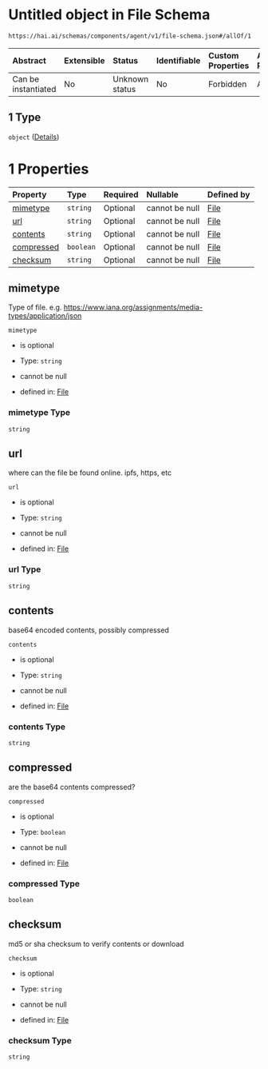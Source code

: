 # Untitled object in File Schema

```txt
https://hai.ai/schemas/components/agent/v1/file-schema.json#/allOf/1
```



| Abstract            | Extensible | Status         | Identifiable | Custom Properties | Additional Properties | Access Restrictions | Defined In                                                                                        |
| :------------------ | :--------- | :------------- | :----------- | :---------------- | :-------------------- | :------------------ | :------------------------------------------------------------------------------------------------ |
| Can be instantiated | No         | Unknown status | No           | Forbidden         | Allowed               | none                | [files.schema.json\*](../../schemas/components/files/v1/files.schema.json "open original schema") |

## 1 Type

`object` ([Details](files-allof-1.md))

# 1 Properties

| Property                  | Type      | Required | Nullable       | Defined by                                                                                                                                  |
| :------------------------ | :-------- | :------- | :------------- | :------------------------------------------------------------------------------------------------------------------------------------------ |
| [mimetype](#mimetype)     | `string`  | Optional | cannot be null | [File](files-allof-1-properties-mimetype.md "https://hai.ai/schemas/components/agent/v1/file-schema.json#/allOf/1/properties/mimetype")     |
| [url](#url)               | `string`  | Optional | cannot be null | [File](files-allof-1-properties-url.md "https://hai.ai/schemas/components/agent/v1/file-schema.json#/allOf/1/properties/url")               |
| [contents](#contents)     | `string`  | Optional | cannot be null | [File](files-allof-1-properties-contents.md "https://hai.ai/schemas/components/agent/v1/file-schema.json#/allOf/1/properties/contents")     |
| [compressed](#compressed) | `boolean` | Optional | cannot be null | [File](files-allof-1-properties-compressed.md "https://hai.ai/schemas/components/agent/v1/file-schema.json#/allOf/1/properties/compressed") |
| [checksum](#checksum)     | `string`  | Optional | cannot be null | [File](files-allof-1-properties-checksum.md "https://hai.ai/schemas/components/agent/v1/file-schema.json#/allOf/1/properties/checksum")     |

## mimetype

Type of file. e.g. <https://www.iana.org/assignments/media-types/application/json>

`mimetype`

*   is optional

*   Type: `string`

*   cannot be null

*   defined in: [File](files-allof-1-properties-mimetype.md "https://hai.ai/schemas/components/agent/v1/file-schema.json#/allOf/1/properties/mimetype")

### mimetype Type

`string`

## url

where can the file be found online. ipfs, https, etc

`url`

*   is optional

*   Type: `string`

*   cannot be null

*   defined in: [File](files-allof-1-properties-url.md "https://hai.ai/schemas/components/agent/v1/file-schema.json#/allOf/1/properties/url")

### url Type

`string`

## contents

base64 encoded contents, possibly compressed

`contents`

*   is optional

*   Type: `string`

*   cannot be null

*   defined in: [File](files-allof-1-properties-contents.md "https://hai.ai/schemas/components/agent/v1/file-schema.json#/allOf/1/properties/contents")

### contents Type

`string`

## compressed

are the base64 contents compressed?

`compressed`

*   is optional

*   Type: `boolean`

*   cannot be null

*   defined in: [File](files-allof-1-properties-compressed.md "https://hai.ai/schemas/components/agent/v1/file-schema.json#/allOf/1/properties/compressed")

### compressed Type

`boolean`

## checksum

md5 or sha checksum to verify contents or download

`checksum`

*   is optional

*   Type: `string`

*   cannot be null

*   defined in: [File](files-allof-1-properties-checksum.md "https://hai.ai/schemas/components/agent/v1/file-schema.json#/allOf/1/properties/checksum")

### checksum Type

`string`
